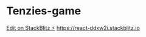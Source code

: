# Tenzies-game

[Edit on StackBlitz ⚡️](https://stackblitz.com/edit/react-ddxw2i)
https://react-ddxw2i.stackblitz.io